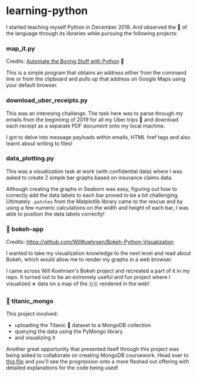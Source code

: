 # learning-python

I started teaching myself Python in December 2018. And observed the :muscle: of the language through its libraries while pursuing the following projects:

### map_it.py

Credits: [Automate the Boring Stuff with Python](https://automatetheboringstuff.com/) :book: 

This is a simple program that obtains an address either from the command line or from the clipboard and pulls up that address on Google Maps using your default browser.

### download_uber_receipts.py

This was an interesing challenge. The task here was to parse through my emails from the beginning of 2019 for all my Uber trips :car: and download each receipt as a separate PDF document onto my local machine.

I got to delve into message payloads within emails, HTML href tags and also learnt about writing to files! 

### data_plotting.py

This was a visualization task at work (with confidential data) where I was asked to create 2 simple bar graphs based on insurance claims data. 

Although creating the graphs in Seaborn was easy, figuring out how to correctly add the data labels to each bar proved to be a bit challenging. Ultimately `.patches` from the Matplotlib library came to the rescue and by using a few numeric calculations on the width and height of each bar, I was able to position the data labels correctly!

### :file_folder: bokeh-app 

Credits: https://github.com/WillKoehrsen/Bokeh-Python-Visualization

I wanted to take my visualization knowledge to the next level and read about Bokeh, which would allow me to render my graphs in a web browser. 

I came across Will Koehrsen's Bokeh project and recreated a part of it in my repo. It turned out to be an extremely useful and fun project where I visualized :airplane: data on a map of the :us: rendered in the web!

### :file_folder: titanic_mongo

This project involved:
- uploading the Titanic :ship: dataset to a MongoDB collection
- querying the data using the PyMongo library
- and visualizing it

Another great opportunity that presented itself through this project was being asked to collaborate on creating MongoDB coursework. Head over to [this file](https://github.com/mattdavis0351/mongodb-labs/blob/master/exercises/04_mongo-with-python.md) and you'll see the progression onto a more fleshed out offering with detailed explanations for the code being used! 
